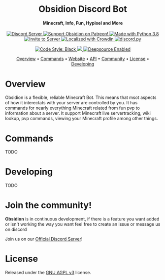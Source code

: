 <h1 align="center">
  Obsidion Discord Bot
  <br>
</h1>

<h4 align="center">Minecraft, Info, Fun, Hypixel and More</h4>

<p align="center">
  <a href="https://discord.gg/invite/7BRD7s6">
    <img src="https://discordapp.com/api/guilds/695008516590534758/widget.png?style=shield" alt="Discord Server">
  </a>
  <a href="https://www.patreon.com/obsidion">
    <img src="https://img.shields.io/badge/Support-Obsidion!-yellow.svg" alt="Support Obsidion on Patreon!">
  </a>
  <a href="https://www.python.org/downloads/">
    <img src="https://img.shields.io/badge/Made%20With-Python%203.8-blue.svg?style=for-the-badge" alt="Made with Python 3.8">
  </a>
  <a href="https://discordapp.com/oauth2/authorize?client_id=695061551916515439&scope=bot&permissions=314448">
    <img src="https://img.shields.io/badge/Invite-to%20your%20server-blue.svg?style=for-the-badge" alt="Invite to Server">
  </a>
  <a href="https://crowdin.com/project/obsidion">
    <img src="https://badges.crowdin.net/obsidion/localized.svg" alt="Localized with Crowdin">
  </a>
  <a href="https://github.com/Rapptz/discord.py/">
      <img src="https://img.shields.io/badge/discord-py-blue.svg" alt="discord.py">
  </a>
</p>
<p align="center">
  <a href="https://github.com/ambv/black">
    <img src="https://img.shields.io/badge/code%20style-black-000000.svg" alt="Code Style: Black">
  </a>
  <a href="http://makeapullrequest.com">
    <img src="https://img.shields.io/badge/PRs-welcome-brightgreen.svg">
  </a>
  <a href="https://deepsource.io/gh/Darkflame72/Obsidion/?ref=repository-badge">
    <img src="https://img.shields.io/badge/deepsource-enabled-blue.svg" alt="Deepsource Enabled">
  </a>
</p>

<p align="center">
  <a href="#overview">Overview</a>
  •
  <a href="#commands">Commands</a>
  •
  <a href="https://discord.obsidion-dev.com">Website</a>
  •
  <a href="https://api.bowie-co.nz">API</a>
  •
  <a href="#join-the-community">Community</a>
  •
  <a href="#license">License</a>
  •
  <a href="developing">Developing</a>
</p>

# Overview

Obsidion is a flexible, reliable Minecraft Bot. This means that msot aspects of how it interectats with your server are controlled by you. It has commands for nearly everything Minecraft related from fun pvp to information about a server. It support Minecraft live servertracking, wiki lookup, pvp commands, viewing your Minecraft profile among other things.

# Commands

TODO

# Developing

TODO

# Join the community!

**Obsidion** is in continuous development, if there is a feature you want added or isn't working the way you want feel free to create an issue or message us on discord

Join us on our [Official Discord Server](https://discord.gg/invite/7BRD7s6)!

# License

Released under the [GNU AGPL v3](https://www.gnu.org/licenses/agpl-3.0.html) license.
